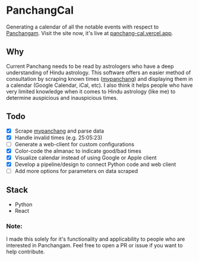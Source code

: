 # PanchangCal
Generating a calendar of all the notable events with respect to [Panchangam](https://en.wikipedia.org/wiki/Panchangam). Visit the site now, it's live at [panchang-cal.vercel.app](https://panchang-cal.vercel.app/).

## Why
Current Panchang needs to be read by astrologers who have a deep understanding of Hindu astrology. This software offers an easier method of consultation by scraping known times ([mypanchang](https://mypanchang.com/)) and displaying them in a calendar (Google Calendar, iCal, etc). I also think it helps people who have very limited knowledge when it comes to Hindu astrology (like me) to determine auspicious and inauspicious times.

## Todo
- [x] Scrape [mypanchang](https://mypanchang.com/) and parse data
- [x] Handle invalid times (e.g. 25:05:23)
- [ ] Generate a web-client for custom configurations 
- [x] Color-code the almanac to indicate good/bad times
- [x] Visualize calendar instead of using Google or Apple client
- [x] Develop a pipeline/design to connect Python code and web client
- [ ] Add more options for parameters on data scraped

## Stack
- Python
- React

### Note:
I made this solely for it's functionality and applicability to people who are interested in Panchangam. Feel free to open a PR or issue if you want to help contribute.